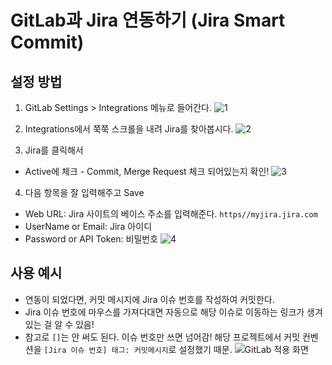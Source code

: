 # GitLab과 Jira 연동하기 (Jira Smart Commit)

## 설정 방법

1. GitLab Settings > Integrations 메뉴로 들어간다.
   ![1](https://user-images.githubusercontent.com/25563077/155924765-49e5d2ce-476b-4638-b258-e143677fefe0.png)

2. Integrations에서 쭉쭉 스크롤을 내려 Jira를 찾아봅시다.
   ![2](https://user-images.githubusercontent.com/25563077/155924849-0985e2e7-44a9-465b-9fa7-cff665b7e0ac.png)

3. Jira를 클릭해서

- Active에 체크 - Commit, Merge Request 체크 되어있는지 확인!
  ![3](https://user-images.githubusercontent.com/25563077/155924960-b9c66feb-ecf3-470d-a707-15517fa18713.png)

4. 다음 항목을 잘 입력해주고 Save

- Web URL: Jira 사이트의 베이스 주소를 입력해준다. `https//myjira.jira.com`
- UserName or Email: Jira 아이디
- Password or API Token: 비밀번호
  ![4](https://user-images.githubusercontent.com/25563077/155925065-f8f0b5f3-0bdb-4b2f-b06b-dd761f985cc6.png)

## 사용 예시

- 연동이 되었다면, 커밋 메시지에 Jira 이슈 번호를 작성하여 커밋한다.
- Jira 이슈 번호에 마우스를 가져다대면 자동으로 해당 이슈로 이동하는 링크가 생겨 있는 걸 알 수 있음!
- 참고로 `[]`는 안 써도 된다. 이슈 번호만 쓰면 넘어감! 해당 프로젝트에서 커밋 컨벤션을 `[Jira 이슈 번호] 태그: 커밋메시지`로 설정했기 때문.
  ![GitLab 적용 화면](https://user-images.githubusercontent.com/25563077/155934407-713f904c-449c-4830-90cc-0f76e8aba0b6.png)
